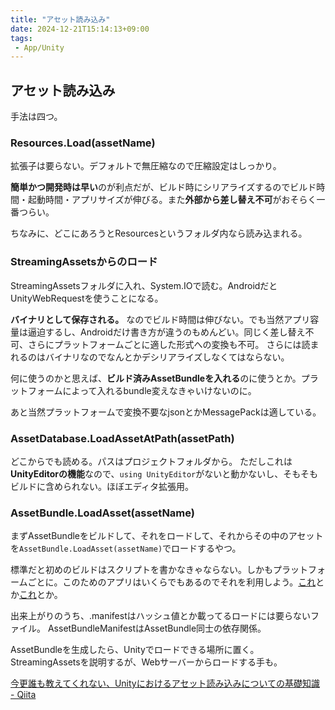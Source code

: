 ```yaml
---
title: "アセット読み込み"
date: 2024-12-21T15:14:13+09:00
tags:
 - App/Unity
---
```


## アセット読み込み
手法は四つ。

### Resources.Load(assetName)
拡張子は要らない。デフォルトで無圧縮なので圧縮設定はしっかり。

**簡単かつ開発時は早い**のが利点だが、ビルド時にシリアライズするのでビルド時間・起動時間・アプリサイズが伸びる。また**外部から差し替え不可**がおそらく一番つらい。

ちなみに、どこにあろうとResourcesというフォルダ内なら読み込まれる。

### StreamingAssetsからのロード
StreamingAssetsフォルダに入れ、System.IOで読む。AndroidだとUnityWebRequestを使うことになる。

**バイナリとして保存される。** なのでビルド時間は伸びない。でも当然アプリ容量は逼迫するし、Androidだけ書き方が違うのもめんどい。同じく差し替え不可、さらにプラットフォームごとに適した形式への変換も不可。
さらには読まれるのはバイナリなのでなんとかデシリアライズしなくてはならない。

何に使うのかと思えば、**ビルド済みAssetBundleを入れる**のに使うとか。プラットフォームによって入れるbundle変えなきゃいけないのに。

あと当然プラットフォームで変換不要なjsonとかMessagePackは適している。

### AssetDatabase.LoadAssetAtPath(assetPath)
どこからでも読める。パスはプロジェクトフォルダから。
ただしこれは**UnityEditorの機能**なので、`using UnityEditor`がないと動かないし、そもそもビルドに含められない。ほぼエディタ拡張用。

### AssetBundle.LoadAsset(assetName)
まずAssetBundleをビルドして、それをロードして、それからその中のアセットを`AssetBundle.LoadAsset(assetName)`でロードするやつ。

標準だと初めのビルドはスクリプトを書かなきゃならない。しかもプラットフォームごとに。このためのアプリはいくらでもあるのでそれを利用しよう。[これ](https://bitbucket.org/Unity-Technologies/assetbundlegraphtool/overview)とか[これ](https://docs.unity3d.com/ja/current/Manual/AssetBundles-Browser.html)とか。

出来上がりのうち、.manifestはハッシュ値とか載ってるロードには要らないファイル。
AssetBundleManifestはAssetBundle同士の依存関係。


AssetBundleを生成したら、Unityでロードできる場所に置く。StreamingAssetsを説明するが、Webサーバーからロードする手も。

[今更誰も教えてくれない、Unityにおけるアセット読み込みについての基礎知識 - Qiita](https://qiita.com/k7a/items/df6dd8ea66cbc5a1e21d)